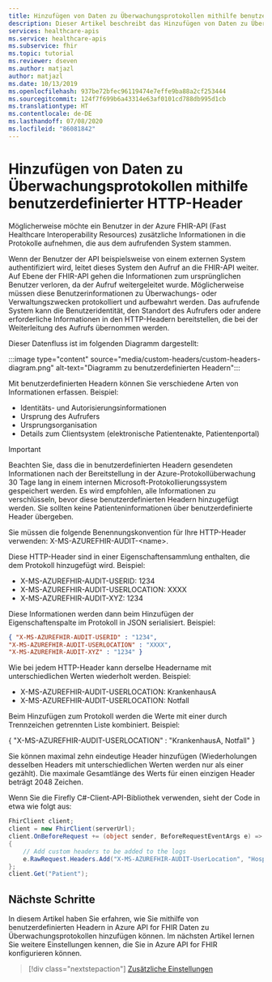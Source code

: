 ```yaml
---
title: Hinzufügen von Daten zu Überwachungsprotokollen mithilfe benutzerdefinierter Header – Azure API for FHIR
description: Dieser Artikel beschreibt das Hinzufügen von Daten zu Überwachungsprotokollen mithilfe benutzerdefinierter HTTP-Header in Azure API for FHIR.
services: healthcare-apis
ms.service: healthcare-apis
ms.subservice: fhir
ms.topic: tutorial
ms.reviewer: dseven
ms.author: matjazl
author: matjazl
ms.date: 10/13/2019
ms.openlocfilehash: 937be72bfec96119474e7effe9ba88a2cf253444
ms.sourcegitcommit: 124f7f699b6a43314e63af0101cd788db995d1cb
ms.translationtype: HT
ms.contentlocale: de-DE
ms.lasthandoff: 07/08/2020
ms.locfileid: "86081842"
---
```

# <a name="add-data-to-audit-logs-by-using-custom-http-headers"></a>Hinzufügen von Daten zu Überwachungsprotokollen mithilfe benutzerdefinierter HTTP-Header

Möglicherweise möchte ein Benutzer in der Azure FHIR-API (Fast Healthcare Interoperability Resources) zusätzliche Informationen in die Protokolle aufnehmen, die aus dem aufrufenden System stammen.

Wenn der Benutzer der API beispielsweise von einem externen System authentifiziert wird, leitet dieses System den Aufruf an die FHIR-API weiter. Auf Ebene der FHIR-API gehen die Informationen zum ursprünglichen Benutzer verloren, da der Aufruf weitergeleitet wurde. Möglicherweise müssen diese Benutzerinformationen zu Überwachungs- oder Verwaltungszwecken protokolliert und aufbewahrt werden. Das aufrufende System kann die Benutzeridentität, den Standort des Aufrufers oder andere erforderliche Informationen in den HTTP-Headern bereitstellen, die bei der Weiterleitung des Aufrufs übernommen werden.

Dieser Datenfluss ist im folgenden Diagramm dargestellt:

:::image type="content" source="media/custom-headers/custom-headers-diagram.png" alt-text="Diagramm zu benutzerdefinierten Headern":::

Mit benutzerdefinierten Headern können Sie verschiedene Arten von Informationen erfassen. Beispiel:

* Identitäts- und Autorisierungsinformationen
* Ursprung des Aufrufers
* Ursprungsorganisation
* Details zum Clientsystem (elektronische Patientenakte, Patientenportal)

> [!IMPORTANT]
> Beachten Sie, dass die in benutzerdefinierten Headern gesendeten Informationen nach der Bereitstellung in der Azure-Protokollüberwachung 30 Tage lang in einem internen Microsoft-Protokollierungssystem gespeichert werden. Es wird empfohlen, alle Informationen zu verschlüsseln, bevor diese benutzerdefinierten Headern hinzugefügt werden. Sie sollten keine Patienteninformationen über benutzerdefinierte Header übergeben.

Sie müssen die folgende Benennungskonvention für Ihre HTTP-Header verwenden: X-MS-AZUREFHIR-AUDIT-\<name>.

Diese HTTP-Header sind in einer Eigenschaftensammlung enthalten, die dem Protokoll hinzugefügt wird. Beispiel:

* X-MS-AZUREFHIR-AUDIT-USERID: 1234 
* X-MS-AZUREFHIR-AUDIT-USERLOCATION: XXXX
* X-MS-AZUREFHIR-AUDIT-XYZ: 1234

Diese Informationen werden dann beim Hinzufügen der Eigenschaftenspalte im Protokoll in JSON serialisiert. Beispiel:

```json
{ "X-MS-AZUREFHIR-AUDIT-USERID" : "1234",
"X-MS-AZUREFHIR-AUDIT-USERLOCATION" : "XXXX",
"X-MS-AZUREFHIR-AUDIT-XYZ" : "1234" }
```
 
Wie bei jedem HTTP-Header kann derselbe Headername mit unterschiedlichen Werten wiederholt werden. Beispiel:

* X-MS-AZUREFHIR-AUDIT-USERLOCATION: KrankenhausA
* X-MS-AZUREFHIR-AUDIT-USERLOCATION: Notfall

Beim Hinzufügen zum Protokoll werden die Werte mit einer durch Trennzeichen getrennten Liste kombiniert. Beispiel:

{ "X-MS-AZUREFHIR-AUDIT-USERLOCATION" : "KrankenhausA, Notfall" }
 
Sie können maximal zehn eindeutige Header hinzufügen (Wiederholungen desselben Headers mit unterschiedlichen Werten werden nur als einer gezählt). Die maximale Gesamtlänge des Werts für einen einzigen Header beträgt 2048 Zeichen.

Wenn Sie die Firefly C#-Client-API-Bibliothek verwenden, sieht der Code in etwa wie folgt aus:

```C#
FhirClient client;
client = new FhirClient(serverUrl);
client.OnBeforeRequest += (object sender, BeforeRequestEventArgs e) =>
{
    // Add custom headers to be added to the logs
    e.RawRequest.Headers.Add("X-MS-AZUREFHIR-AUDIT-UserLocation", "HospitalA");
};
client.Get("Patient");
```
## <a name="next-steps"></a>Nächste Schritte
In diesem Artikel haben Sie erfahren, wie Sie mithilfe von benutzerdefinierten Headern in Azure API for FHIR Daten zu Überwachungsprotokollen hinzufügen können. Im nächsten Artikel lernen Sie weitere Einstellungen kennen, die Sie in Azure API for FHIR konfigurieren können.
 
>[!div class="nextstepaction"]
>[Zusätzliche Einstellungen](azure-api-for-fhir-additional-settings.md)
